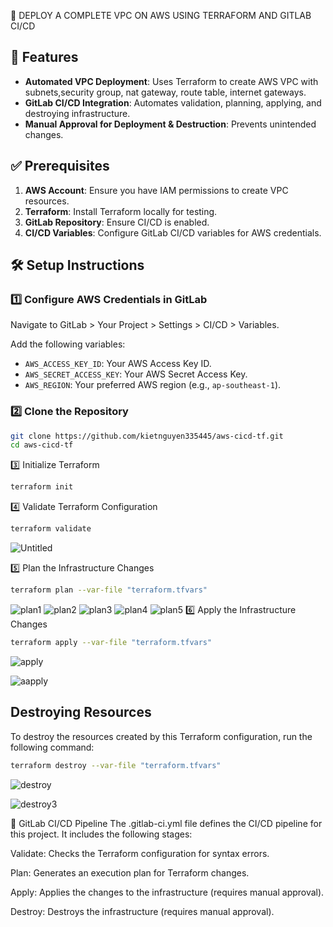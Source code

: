 🚀 DEPLOY A COMPLETE VPC ON AWS USING TERRAFORM AND GITLAB CI/CD

## 📌 Features

- **Automated VPC Deployment**: Uses Terraform to create AWS VPC with subnets,security group, nat gateway, route table, internet gateways.
- **GitLab CI/CD Integration**: Automates validation, planning, applying, and destroying infrastructure.
- **Manual Approval for Deployment & Destruction**: Prevents unintended changes.

## ✅ Prerequisites

1. **AWS Account**: Ensure you have IAM permissions to create VPC resources.
2. **Terraform**: Install Terraform locally for testing.
3. **GitLab Repository**: Ensure CI/CD is enabled.
4. **CI/CD Variables**: Configure GitLab CI/CD variables for AWS credentials.

## 🛠 Setup Instructions

### 1️⃣ Configure AWS Credentials in GitLab

Navigate to GitLab > Your Project > Settings > CI/CD > Variables.

Add the following variables:

- `AWS_ACCESS_KEY_ID`: Your AWS Access Key ID.
- `AWS_SECRET_ACCESS_KEY`: Your AWS Secret Access Key.
- `AWS_REGION`: Your preferred AWS region (e.g., `ap-southeast-1`).

### 2️⃣ Clone the Repository

```sh
git clone https://github.com/kietnguyen335445/aws-cicd-tf.git
cd aws-cicd-tf
```
3️⃣ Initialize Terraform
```sh
terraform init
```
4️⃣ Validate Terraform Configuration
```sh
terraform validate
```
![Untitled](https://github.com/user-attachments/assets/609bff14-b236-4c35-8ff4-528a09f83677)

5️⃣ Plan the Infrastructure Changes
```sh
terraform plan --var-file "terraform.tfvars"
```
![plan1](https://github.com/user-attachments/assets/17a387ba-5c02-430d-b74d-43ecba49a0ff)
![plan2](https://github.com/user-attachments/assets/5f2ec8ad-59ba-4deb-a5e4-773535dc5772)
![plan3](https://github.com/user-attachments/assets/7bc79b6f-92bc-45ed-af89-d12eff4afe45)
![plan4](https://github.com/user-attachments/assets/b17b7665-2eef-440f-9431-75c84055f36f)
![plan5](https://github.com/user-attachments/assets/20b10b61-7e95-4a17-af55-b04a30c67a73)
6️⃣ Apply the Infrastructure Changes
```sh
terraform apply --var-file "terraform.tfvars"
```
![apply](https://github.com/user-attachments/assets/58ce3e23-7455-4307-b5c7-daee85c25fb8)

![aapply](https://github.com/user-attachments/assets/6b5b47c4-f2b4-4452-a2e1-3124ab9fd6f8)


## Destroying Resources


To destroy the resources created by this Terraform configuration, run the following command:

```bash
terraform destroy --var-file "terraform.tfvars"
```
![destroy](https://github.com/user-attachments/assets/9e046799-2ece-4f17-88ff-44e94556a002)


![destroy3](https://github.com/user-attachments/assets/ed4dde6d-e46b-43cb-9d50-6ff9cf21aedb)


📜 GitLab CI/CD Pipeline
The .gitlab-ci.yml file defines the CI/CD pipeline for this project. It includes the following stages:

Validate: Checks the Terraform configuration for syntax errors.

Plan: Generates an execution plan for Terraform changes.

Apply: Applies the changes to the infrastructure (requires manual approval).

Destroy: Destroys the infrastructure (requires manual approval).



























